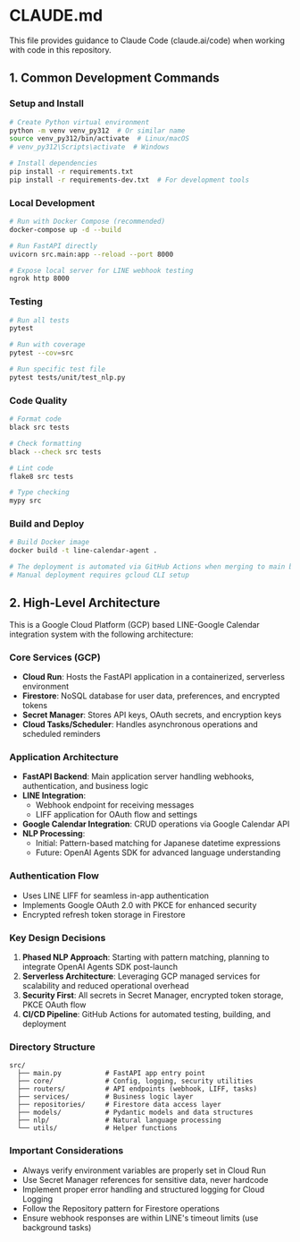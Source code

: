 # CLAUDE.md

This file provides guidance to Claude Code (claude.ai/code) when working with code in this repository.

## 1. Common Development Commands

### Setup and Install
```bash
# Create Python virtual environment
python -m venv venv_py312  # Or similar name
source venv_py312/bin/activate  # Linux/macOS
# venv_py312\Scripts\activate  # Windows

# Install dependencies
pip install -r requirements.txt
pip install -r requirements-dev.txt  # For development tools
```

### Local Development
```bash
# Run with Docker Compose (recommended)
docker-compose up -d --build

# Run FastAPI directly
uvicorn src.main:app --reload --port 8000

# Expose local server for LINE webhook testing
ngrok http 8000
```

### Testing
```bash
# Run all tests
pytest

# Run with coverage
pytest --cov=src

# Run specific test file
pytest tests/unit/test_nlp.py
```

### Code Quality
```bash
# Format code
black src tests

# Check formatting
black --check src tests

# Lint code
flake8 src tests

# Type checking
mypy src
```

### Build and Deploy
```bash
# Build Docker image
docker build -t line-calendar-agent .

# The deployment is automated via GitHub Actions when merging to main branch
# Manual deployment requires gcloud CLI setup
```

## 2. High-Level Architecture

This is a Google Cloud Platform (GCP) based LINE-Google Calendar integration system with the following architecture:

### Core Services (GCP)
- **Cloud Run**: Hosts the FastAPI application in a containerized, serverless environment
- **Firestore**: NoSQL database for user data, preferences, and encrypted tokens
- **Secret Manager**: Stores API keys, OAuth secrets, and encryption keys
- **Cloud Tasks/Scheduler**: Handles asynchronous operations and scheduled reminders

### Application Architecture
- **FastAPI Backend**: Main application server handling webhooks, authentication, and business logic
- **LINE Integration**: 
  - Webhook endpoint for receiving messages
  - LIFF application for OAuth flow and settings
- **Google Calendar Integration**: CRUD operations via Google Calendar API
- **NLP Processing**: 
  - Initial: Pattern-based matching for Japanese datetime expressions
  - Future: OpenAI Agents SDK for advanced language understanding

### Authentication Flow
- Uses LINE LIFF for seamless in-app authentication
- Implements Google OAuth 2.0 with PKCE for enhanced security
- Encrypted refresh token storage in Firestore

### Key Design Decisions
1. **Phased NLP Approach**: Starting with pattern matching, planning to integrate OpenAI Agents SDK post-launch
2. **Serverless Architecture**: Leveraging GCP managed services for scalability and reduced operational overhead
3. **Security First**: All secrets in Secret Manager, encrypted token storage, PKCE OAuth flow
4. **CI/CD Pipeline**: GitHub Actions for automated testing, building, and deployment

### Directory Structure
```
src/
  ├── main.py           # FastAPI app entry point
  ├── core/             # Config, logging, security utilities
  ├── routers/          # API endpoints (webhook, LIFF, tasks)
  ├── services/         # Business logic layer
  ├── repositories/     # Firestore data access layer
  ├── models/           # Pydantic models and data structures
  ├── nlp/              # Natural language processing
  └── utils/            # Helper functions
```

### Important Considerations
- Always verify environment variables are properly set in Cloud Run
- Use Secret Manager references for sensitive data, never hardcode
- Implement proper error handling and structured logging for Cloud Logging
- Follow the Repository pattern for Firestore operations
- Ensure webhook responses are within LINE's timeout limits (use background tasks)